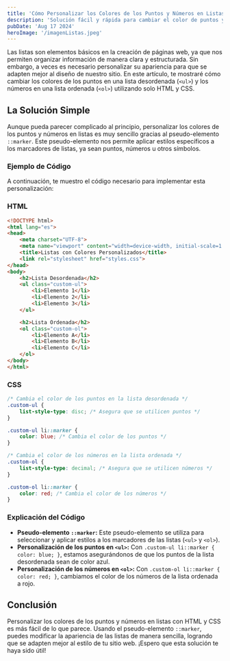 ```yaml
---
title: 'Cómo Personalizar los Colores de los Puntos y Números en Listas con HTML y CSS'
description: 'Solución fácil y rápida para cambiar el color de puntos y números de listas en HTML y CSS.'
pubDate: 'Aug 17 2024'
heroImage: '/imagenListas.jpeg'
---
```


Las listas son elementos básicos en la creación de páginas web, ya que nos permiten organizar información de manera clara y estructurada. Sin embargo, a veces es necesario personalizar su apariencia para que se adapten mejor al diseño de nuestro sitio. En este artículo, te mostraré cómo cambiar los colores de los puntos en una lista desordenada (`<ul>`) y los números en una lista ordenada (`<ol>`) utilizando solo HTML y CSS.

## La Solución Simple

Aunque pueda parecer complicado al principio, personalizar los colores de los puntos y números en listas es muy sencillo gracias al pseudo-elemento `::marker`. Este pseudo-elemento nos permite aplicar estilos específicos a los marcadores de listas, ya sean puntos, números u otros símbolos.

### Ejemplo de Código

A continuación, te muestro el código necesario para implementar esta personalización:

### HTML

```html
<!DOCTYPE html>
<html lang="es">
<head>
    <meta charset="UTF-8">
    <meta name="viewport" content="width=device-width, initial-scale=1.0">
    <title>Listas con Colores Personalizados</title>
    <link rel="stylesheet" href="styles.css">
</head>
<body>
    <h2>Lista Desordenada</h2>
    <ul class="custom-ul">
        <li>Elemento 1</li>
        <li>Elemento 2</li>
        <li>Elemento 3</li>
    </ul>

    <h2>Lista Ordenada</h2>
    <ol class="custom-ol">
        <li>Elemento A</li>
        <li>Elemento B</li>
        <li>Elemento C</li>
    </ol>
</body>
</html>
```

### CSS

```css
/* Cambia el color de los puntos en la lista desordenada */
.custom-ul {
    list-style-type: disc; /* Asegura que se utilicen puntos */
}

.custom-ul li::marker {
    color: blue; /* Cambia el color de los puntos */
}

/* Cambia el color de los números en la lista ordenada */
.custom-ol {
    list-style-type: decimal; /* Asegura que se utilicen números */
}

.custom-ol li::marker {
    color: red; /* Cambia el color de los números */
}
```

### Explicación del Código

- **Pseudo-elemento `::marker`:** Este pseudo-elemento se utiliza para seleccionar y aplicar estilos a los marcadores de las listas (`<ul>` y `<ol>`).
- **Personalización de los puntos en `<ul>`:** Con `.custom-ul li::marker { color: blue; }`, estamos asegurándonos de que los puntos de la lista desordenada sean de color azul.
- **Personalización de los números en `<ol>`:** Con `.custom-ol li::marker { color: red; }`, cambiamos el color de los números de la lista ordenada a rojo.

## Conclusión

Personalizar los colores de los puntos y números en listas con HTML y CSS es más fácil de lo que parece. Usando el pseudo-elemento `::marker`, puedes modificar la apariencia de las listas de manera sencilla, logrando que se adapten mejor al estilo de tu sitio web. ¡Espero que esta solución te haya sido útil!
